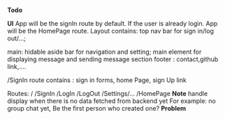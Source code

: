 **Todo**

**UI**
App will be the signIn route by default. If the user is already login.
App will be the HomePage route.
Layout contains:
top nav bar for sign in/log out/...;

main:
hidable aside bar for navigation and setting;
main element for displaying message and sending message section
footer :
contact,github link,....

/SignIn route contains : sign in forms, home Page, sign Up link

Routes:
/
/SignIn
/LogIn
/LogOut
/Settings/...
/HomePage
**Note**
handle display when there is no data fetched from backend yet
For example:
no group chat yet, Be the first person who created one?
**Problem**
